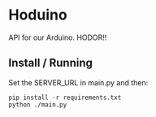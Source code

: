 Hoduino
========
API for our Arduino. HODOR!!

## Install / Running
Set the SERVER_URL in main.py and then:
    
    pip install -r requirements.txt
    python ./main.py
